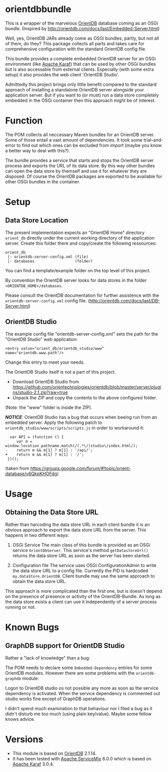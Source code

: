 # orientdbbundle

This is a wrapper of the marvelous [OrientDB](http://orientdb.com/orientdb/)
database coming as an OSGi bundle.
(Inspired by http://orientdb.com/docs/last/Embedded-Server.html)

Well, yes, OrientDB JARs already come as OSGi bundles, partly, but not all of
them, do they? This package collects all parts and takes care for comprehensive
configuration with the standard OrientDB config file.

This bundle provides a complete embedded OrientDB server for an OSGi environment
(like [Apache Karaf](http://karaf.apache.org/)) that can be used by other OSGi
bundles but is also accessable from external clients. Especially (with some
extra setup) it also provides the web client 'OrientDB Studio'.

Admittedly this project brings only little benefit compared to the standard
approach of installing a standalone OrientDB server alongside your application
server.
But if you want to (or must) run a data store completely embedded in the OSGi
container then this approach might be of interest.

Function
========
The POM collects all neccessary Maven bundles for an OrientDB server. Some of
those entail a vast amount of dependencies. It took some trial-and-error to find
out which ones can be excluded from import (maybe you know a better way to deal
with this?).

The bundle provides a service that starts and stops the OrientDB server process
and exports the URL of its data store. By this way other bundles can open the data
store by themself and use it for whatever they are disposed.
Of course the OrientDB packages are exported to be available for other OSGi
bundles in the container.

Setup
=====
Data Store Location
-------------------
The present implementation expects an "OrientDB Home" directory `orient_db`
directly under the current working directory of the application server.
Create this folder there and copy/create the following ressources:

```
orient_db
 |- orientdb-server-config.xml (file)
 |- databases                  (folder)
```
You can find a template/example folder on the top level of this project.

By convention the OrientDB server looks for data stores in the folder
`<ORIENTDB_HOME>/databases`.

Please consult the OrientDB documentation for further assistence with the 
`orientdb-server-config.xml` config file. (http://orientdb.com/docs/last/DB-Server.html)

OrientDB Studio
---------------
The example config file "orientdb-server-config.xml" sets the path for the
"OrientDB Studio" web application:
```
<entry value="orient_db/orientdb_studio/www" name="orientdb.www.path"/>
```
Change this entry to meet your needs.

The OrientDB Studio itself is not a part of this project.
* Download OrientDB Studio from https://github.com/orientechnologies/orientdb/blob/master/server/plugins/studio-2.1.zip?raw=true
* Unpack the ZIP and copy the contents to the above configured folder.

(Note: the "www" folder is inside the ZIP).

___NOTICE___:
OrientDB Studio has a bug that occurs when beeing run from an embedded server.
Apply the following patch to `orientdb_studio/www/scripts/scripts.js` in order to
workaround it:
```
  var API = (function () {
     var m = window.location.pathname.match(/(.*\/)studio\/index.html/);
-    return m && m[1] ? m[1] : '/api/';
+    return m && m[1] ? m[1] : '/';
 })();
```
(taken from https://groups.google.com/forum/#!topic/orient-database/v6QkpKHOFdg)

Usage
=====
Obtaining the Data Store URL
----------------------------
Rather than harcoding the data store URL in each client bundle it is an obvious
approach to export the data store URL from the server. This happens in two
different ways:

1. OSGi Service
The main class of this bundle is provided as an OSGi service `OrientDbServer`.
This service's method `getDatastoreUrl()` returns the data store URL as soon as
the server has been started.

2. Configuration file
The service uses OSGi ConfigurationAdmin to write the data store URL to a config
file. Currently the PID is hardcoded `my.dataStore.OrientDB`.
Client bundle may use the same approach to obtain the data store URL.

This approach is more complicated than the first one, but is doesn't depend on
the presence of presence or activity of the OrientDB-Bundle. As long as the data
store exists a client can use it independently of a server process running or not.

Known Bugs
==========
GraphDB support for OrientDB Studio
-----------------------------------
Rather a "lack of knowledge" than a bug:

The POM needs to declare some `Embedded-Dependency` entries for some OrientDB modules.
However there are some problems with the `orientdb-graphdb` module:

Logon to OrientDB studio os not possible any more as soon as the service
dependency is activated. When the service dependency is commented out studio
works fine except of GraphDB operations.

I didn't spend much examination to that behaviour nor I filed a bug as it didn't
disturb me too much (using plain key/value). Maybe some fellow knows advice.

Versions
========
* This module is based on [OrientDB](http://orientdb.com/orientdb/) 2.1.14.
* It has been tested with [Apache ServiceMix](http://servicemix.apache.org/) 6.0.0
which is based on [Apache Karaf](http://karaf.apache.org/) 3.0.4.

